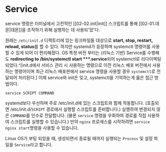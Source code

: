 # Service
service 명령은 터미널에서 고전적인 [[02-02.init|init]] 스크립트를 통해 [[02-01.데몬|데몬]]을 조작하기 위해 실행하는 데 사용되'었'다.

원래는 `/etc/init.d` 디렉토리에 있는 링크파일들 대상으로 **start, stop, restart, reload, status**를 할 수 있다.
하지만 systemd가 등장하며 systemctl 명령어를 사용할 수 있게 되어 더 편리해졌다.
OS 특정 버전 부터는 (리눅스 기반) Service를 수행해도 **redirecting to /bin/systemctl start \*\*\*\.service**되어 systemctl로 리다이렉팅 되었다.^[init.d에서 서비스 관리 시 사용하는 명령으로 이전 리눅스 배포 버전에서 사용하는 명령어이며 최근 리눅스 배포판에서 service 명령을 사용할 경우 `systemctl`로 전달되어 처리된다.]
이제 service와 init은 잊고, systemctl을 기억하는게 옳은 접근 방법이다.
```
service SCRIPT COMMAND
```
systemd보다 우선하며 주로 /etc/init.d에 있는 스크립트와 함께 작동합니다.
(호출되면 /etc/init.d/`SCRIPT` 경로에서 실행할 스크립트를 준비합니다.)
실행하여 변경되지 않은 `COMMAND`를 인수로 전달합니다. (물론 `service` 명령을 우회하여 경로를 직접 사용하여 스크립트를 실행할 수 있습니다.)
만약 `nginx` 프로세스를 시작하려면 `service nginx start`명령을 사용할 수 있습니다.

Linux OS가 부팅 되었을 때, 생성되면서 종료될 때까지 실행되는 `Process` 및 설정 파일을 `Service`라고 합니다.

